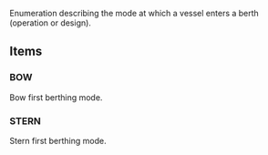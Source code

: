 Enumeration describing the mode at which a vessel enters a berth (operation or design).

<!-- end of short definition -->


## Items

### BOW
Bow first berthing mode.

### STERN
Stern first berthing mode.

